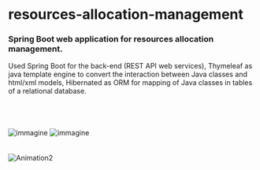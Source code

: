 # resources-allocation-management
### Spring Boot web application for resources allocation management.

Used Spring Boot for the back-end (REST API web services), Thymeleaf as java template engine to convert the interaction between Java classes and html/xml models, Hibernated as ORM for mapping of Java classes in tables of a relational database.
<br>
<br>
<br>
<br>
<br>
![immagine](https://user-images.githubusercontent.com/16701593/179969495-62443421-5e26-4197-be56-ac4a673efd4c.png)
![immagine](https://user-images.githubusercontent.com/16701593/179969511-b50fc7ea-5a88-462c-a68a-142d6267260c.png)
<br>
<br>
<br>
![Animation2](https://user-images.githubusercontent.com/16701593/179969555-80d248f7-6d66-4c4c-a55b-e75ea1d84297.gif)
